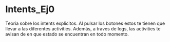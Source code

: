 # Intents_Ej0

Teoria sobre los intents explicitos. Al pulsar los botones estos te tienen que llevar a las diferentes activities.
Además, a traves de logs, las activities te avisan de en que estado se encuentran en todo momento.
